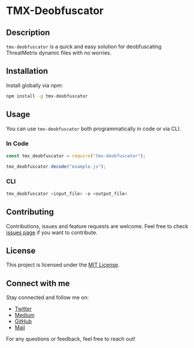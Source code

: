 # TMX-Deobfuscator

## Description

`tmx-deobfuscator` is a quick and easy solution for deobfuscating ThreatMetrix dynamic files with no worries. 

## Installation

Install globally via npm:

```bash
npm install -g tmx-deobfuscator
```

## Usage
You can use `tmx-deobfuscator` both programmatically in code or via CLI.

### In Code
```javascript
const tmx_deobfuscator = require("tmx-deobfuscator");

tmx_deobfuscator.decode("example.js");
```

### CLI
```bash
tmx_deobfuscator <input_file> -o <output_file>
```

## Contributing
Contributions, issues and feature requests are welcome. Feel free to check [issues page](/issues) if you want to contribute.

## License
This project is licensed under the [MIT License](/LICENSE).

## Connect with me
Stay connected and follow me on:

- [Twitter](https://twitter.com/glizzykingdreko)
- [Medium](https://medium.com/@glizzykingdreko)
- [GitHub](https://github.com/GlizzyKingDreko)
- [Mail](mailto:glizzykingdreko@protonmail.com)

For any questions or feedback, feel free to reach out!